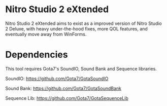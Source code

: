 # Nitro Studio 2 eXtended
Nitro Studio 2 eXtended aims to exist as a improved version of Nitro Studio 2 Deluxe, with heavy under-the-hood fixes, more QOL features, and eventually move away from WinForms.

# Dependencies
This tool requires Gota7's SoundIO, Sound Bank and Sequence libraries.

SoundIO: https://github.com/Gota7/GotaSoundIO

Sound Bank: https://github.com/Gota7/GotaSoundBank

Sequence Lib: https://github.com/Gota7/GotaSequenceLib
